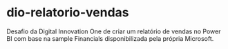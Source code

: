 # dio-relatorio-vendas
Desafio da Digital Innovation One de criar um relatório de vendas no Power BI com base na sample Financials disponibilizada pela própria Microsoft.
